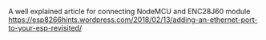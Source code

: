 A well explained article for connecting NodeMCU and ENC28J60 module
https://esp8266hints.wordpress.com/2018/02/13/adding-an-ethernet-port-to-your-esp-revisited/
